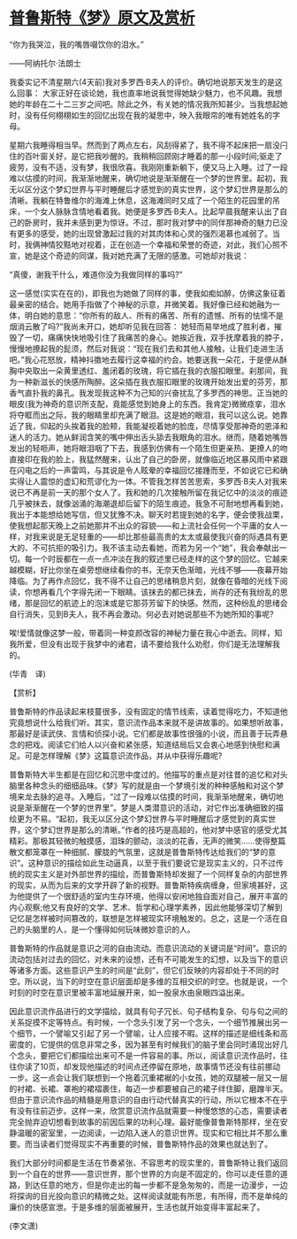 # [普鲁斯特《梦》原文及赏析](https://www.vrrw.net/wx/12320.html)

“你为我哭泣，我的嘴唇啜饮你的泪水。”

——阿纳托尔·法朗士

我委实记不清星期六(4天前)我对多罗西·B夫人的评价。确切地说那天发生的是这么回事： 大家正好在谈论她，我也直率地说我觉得她缺少魅力，也不风趣。我想她的年龄在二十二三岁之间吧。除此之外，有关她的情况我所知甚少。当我想起她时，没有任何栩栩如生的回忆出现在我的凝思中，映入我眼帘的唯有她姓名的字母。

星期六我睡得相当早。然而到了两点左右，风刮得紧了，我不得不起床把一扇没闩住的百叶窗关好，是它把我吵醒的。我稍稍回顾刚才睡着的那一小段时间;驱走了疲劳，没有不适，没有梦，我很欣喜。我刚刚重新躺下，便又马上入睡。过了一段难以估摸的时间，我渐渐地醒来，确切地说是渐渐醒在一个梦的世界里。起初，我无以区分这个梦幻世界与平时睡醒后才感觉到的真实世界，这个梦幻世界是那么的清晰。我躺在特鲁维尔的海滩上休息，这海滩同时又成了一个陌生的花园里的吊床，一个女人脉脉含情地看着我。她便是多罗西·B夫人。比起早晨我醒来认出了自己的卧房时，我并未感到更为惊讶。不过，那时我对梦中的同伴那神奇的魅力已没有更多的感受，她的出现曾激起过我的对其肉体和心灵的强烈渴慕也减弱了。当时，我俩神情狡黠地对视着，正在创造一个幸福和荣誉的奇迹，对此，我们心照不宣，她是这个奇迹的同谋，我对她充满了无限的感激。可她却对我说：

“真傻，谢我干什么，难道你没为我做同样的事吗?”



这一感觉(实实在在的)，即我也为她做了同样的事，使我如痴如醉，仿佛这象征着最亲密的结合。她用手指做了个神秘的示意，并微笑着。我好像已经和她融为一体，明白她的意思：“你所有的敌人、所有的痛苦、所有的遗憾、所有的怯懦不是烟消云散了吗?”我尚未开口，她却听见我在回答： 她轻而易举地成了胜利者，摧毁了一切，痛痛快快地吸引住了我痛苦的身心。她挨近我，双手抚摩着我的脖子，慢慢地撩起我的髭须，然后对我说：“现在我们去和其他人接触，让我们走进生活吧。”我心花怒放，精神抖擞地去履行这幸福的约会。她要送我一朵花，于是便从酥胸中央取出一朵黄里透红、羞闭着的玫瑰，将它插在我的衣服扣眼里。刹那间，我为一种新滋长的快感所陶醉。这朵插在我衣服扣眼里的玫瑰开始发出爱的芬芳，那香气直扑我的鼻孔。我发现我这种不为己知的兴奋扰乱了多罗西的神思。正当她的眼皮(我为神奇的意识所支配，竟能感觉到她身上的东西。我肯定)微微痉挛，泪水将夺眶而出之际，我的眼睛里却充满了眼泪。这是她的眼泪，我可以这么说。她靠近了我，仰起的头挨着我的脸颊，我能凝视着她的脸庞，尽情享受那神奇的恩泽和迷人的活力。她从鲜润含笑的嘴中伸出舌头舔去我眼角的泪水。继而，随着她嘴唇发出的轻咂声，她将眼泪咽了下去，我感到仿佛有一个陌生但更亲热、更撩人的吻直接印在我的脸上，我猛然醒来，认出了自己的卧房，就像临近地区暴风雨中紧跟在闪电之后的一声雷鸣，与其说是令人眩晕的幸福回忆接踵而至，不如说它已和确实得让人震惊的虚幻和荒谬化为一体。不管我怎样苦苦思索，多罗西·B夫人对我来说已不再是前一天的那个女人了。我和她的几次接触所留在我记忆中的淡淡的痕迹几乎被抹去，就像汹涌的海潮退却后留下的陌生痕迹。我急不可耐地想再看到她，我出于本能想给她写信，但又犹豫不决。聊天时若提到她的名字，便会使我战栗，使我想起那天晚上之前她那并不出众的容貌——和上流社会任何一个平庸的女人一样，对我来说是无足轻重的——却比那些最高贵的太太或最使我兴奋的际遇具有更大的、不可抗拒的吸引力。我不该主动去看她，而若为另一个“她”，我会奉献出一切。每一个时辰都在一点一点冲淡在我的叙述里已经走样的这个梦的回忆。它越来越模糊，好比你坐在桌旁想继续看你的书，无奈天色渐暗，光线不够——夜幕开始降临。为了再作点回忆，我不得不让自己的思绪稍息片刻，就像在昏暗的光线下阅读，你想再看几个字得先闭一下眼睛。该抹去的都已抹去，尚存的还有我纷乱的思绪，那是回忆的航迹上的泡沫或是它那芬芳留下的快感。然而，这种纷乱的思绪会自行消失，见到B夫人，我不再会激动。何必去对她说那些不为她所知的事呢?

唉!爱情就像这梦一般，带着同一种变颜改容的神秘力量在我心中逝去。同样，知我所爱，但没有出现于我梦中的诸君，请不要给我什么劝慰，你们是无法理解我的。

(华青　译)

【赏析】

普鲁斯特的作品读起来枝蔓很多，没有固定的情节线索，读着觉得吃力，不知道他究竟想说什么给我们听。其实，意识流作品本来就不是讲故事的。如果想听故事，那最好是读武侠、言情和侦探小说。它们都是故事性很强的小说，而且善于玩弄悬念的把戏。阅读它们给人以兴奋和紧张感，知道结局后又会衷心地感到快慰和满足。可是怎样理解《梦》这篇意识流作品，并从中获得乐趣呢?

普鲁斯特大半生都是在回忆和沉思中度过的。他描写的重点是对往昔的追忆和对头脑里各种念头的细细品味。《梦》写的就是由一个梦境引发的种种感触和对这个梦境来龙去脉的追寻。入睡后，“过了一段难以估摸的时间，我渐渐地醒来，确切地说是渐渐醒在一个梦的世界里”。梦是人类潜意识的活动，对它作出准确细致的描绘更为不易。“起初，我无以区分这个梦幻世界与平时睡醒后才感觉到的真实世界，这个梦幻世界是那么的清晰。”作者的技巧是高超的，他对梦中感官的感受尤其精彩。那极其轻微的触摸感，泪珠的颤动，淡淡的花香，无声的微笑……使得整篇散文都笼罩在一种细腻、朦胧的气氛里，这就是普鲁斯特传达给我们的“梦的意识”。这种意识的描绘如此生动逼真，以至于我们要说它是现实主义的，只不过传统的现实主义是对外部世界的描绘，而普鲁斯特却发掘了一个同样复杂的内部世界的现实，从而为后来的文学开辟了新的视野。普鲁斯特疾病缠身，但家境甚好，这为他提供了一个很舒适的室内生存环境，他得以安闲地独自面对自己，展开丰富的内心观察;他又有良好的文学、艺术、哲学和心理学素养，因此他能够深切了解到记忆是怎样被时间篡改的，联想是怎样被现实环境触发的。总之，这是一个活在自己的头脑里的人，是一个懂得如何玩味微妙意识的人。

普鲁斯特的作品就是意识之河的自由流动。而意识流动的关键词是“时间”。意识的流动包括对过去的回忆，对未来的设想，还有不可能发生的幻想，以及当下的意识等诸多方面。这些意识产生的时间是“此刻”，但它们反映的内容却处于不同的时空。所以说，当下的时空在意识层面却是多维的互相交织的时空。也就是说，一个时刻的时空在意识里被丰富地延展开来，如一股泉水由泉眼四溢出来。

因此意识流作品进行的文学描绘，就具有句子冗长、句子结构复杂、句与句之间的关系捉摸不定等特点。有时候，一个念头引发了另一个念头，一个细节推展出另一个细节，一个譬喻又引起了另一个譬喻，让人应接不暇。这样的描述是细线条和高密度的，它提供的信息非常之多，因为甚至有时候我们的脑子里会同时涌现出好几个念头，要把它们都描绘出来可不是一件容易的事。所以，阅读意识流作品时，往往你读了10页，却发现他描述的时间点还停留在原地，故事情节还没有往前挪动一步。这一点会让我们联想到一个拖着沉重裙裾的小女孩，她的双腿被一层又一层的衬裙、长裙、罩袍的裙褶裹住，每迈一步都要被自己的裙子绊住脚，磨蹭半天。但由于意识流作品的精髓是用意识的自由行动代替真实的行动，所以它根本不在乎有没有往前迈步。这样一来，欣赏意识流作品就需要一种慢悠悠的心态，需要读者完全抛弃迫切想看到故事的前因后果的功利心理。最好能像普鲁斯特那样，坐在安静温暖的密室里，一边阅读，一边陷入迷人的意识世界。现实和它相比并不那么重要。而当读者们觉得现实不再重要的时候，普鲁斯特作品的效果也就达到了。

我们大部分时间都是生活在节奏紧张、不容思考的现实里的，普鲁斯特让我们返回到一个自在的世界——意识世界，那个世界的方向是不固定的，你可以走任意的道路，到达任意的地方，但是你走出的每一步都不是急匆匆的，而是一边漫步，一边将探询的目光投向意识的精微之处。这样阅读就能有所思，有所得，而不是单纯的廉价的快感宣泄。于是多维的层面被展开，生活也就开始变得丰富起来了。

(李文潇)

